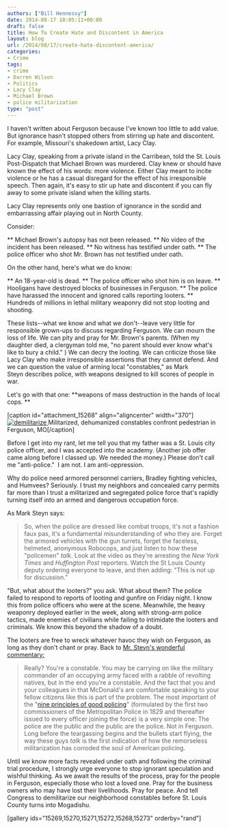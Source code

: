 ```yaml
---
authors: ["Bill Hennessy"]
date: 2014-08-17 18:05:11+00:00
draft: false
title: How To Create Hate and Discontent in America
layout: blog
url: /2014/08/17/create-hate-discontent-america/
categories:
- Crime
tags:
- crime
- Darren Wilson
- Politics
- Lacy Clay
- Michael Brown
- police militarization
type: "post"
---
```


I haven't written about Ferguson because I've known too little to add value. But ignorance hasn't stopped others from stirring up hate and discontent. For example, Missouri's shakedown artist, Lacy Clay.

Lacy Clay, speaking from a private island in the Carribean, told the St. Louis Post-Dispatch that Michael Brown was murdered. Clay knew or should have known the effect of his words: more violence. Either Clay meant to incite violence or he has a casual disregard for the effect of his irresponsible speech. Then again, it's easy to stir up hate and discontent if you can fly away to some private island when the killing starts.

Lacy Clay represents only one bastion of ignorance in the sordid and embarrassing affair playing out in North County.

Consider:




** Michael Brown's autopsy has not been released.
** No video of the incident has been released.
** No witness has testified under oath.
** The police officer who shot Mr. Brown has not testified under oath.


On the other hand, here's what we do know:


** An 18-year-old is dead.
** The police officer who shot him is on leave.
** Hooligans have destroyed blocks of businesses in Ferguson.
** The police have harassed the innocent and ignored calls reporting looters.
** Hundreds of millions in lethal military weaponry did not stop looting and shooting.


These lists--what we know and what we don't--leave very little for responsible grown-ups to discuss regarding Ferguson. We can mourn the loss of life. We can pity and pray for Mr. Brown's parents. (When my daughter died, a clergyman told me, "no parent should ever know what's like to bury a child." ) We can decry the looting. We can criticize those like Lacy Clay who make irresponsible assertions that they cannot defend. And we can question the value of arming local "constables," as Mark Steyn describes police, with weapons designed to kill scores of people in war.

Let's go with that one: **weapons of mass destruction in the hands of local cops. **

[caption id="attachment_15268" align="aligncenter" width="370"][![demilitarize](https://hennessysview.com/wp-content/uploads/2014/08/ferguson-mo-militarized-cops.jpg)
](https://hennessysview.com/wp-content/uploads/2014/08/ferguson-mo-militarized-cops.jpg) Militarized, dehumanized constables confront pedestrian in Ferguson, MO[/caption]

Before I get into my rant, let me tell you that my father was a St. Louis city police officer, and I was accepted into the academy. (Another job offer came along before I classed up. We needed the money.) Please don't call me "anti-police."  I am not. I am anti-oppression.

Why do police need armored personnel carriers, Bradley fighting vehicles, and Humvees? Seriously. I trust my neighbors and concealed carry permits far more than I trust a militarized and segregated police force that's rapidly turning itself into an armed and dangerous occupation force.

As Mark Steyn says:



> So, when the police are dressed like combat troops, it's not a fashion faux pas, it's a fundamental misunderstanding of who they are. Forget the armored vehicles with the gun turrets, forget the faceless, helmeted, anonymous Robocops, and just listen to how these "policemen" _talk_. Look at the video as they're arresting the _New York Times_ and _Huffington Post_ reporters. Watch the St Louis County deputy ordering everyone to leave, and then adding: "This is not up for discussion."



"But, what about the looters?" you ask. What about them? The police failed to respond to reports of looting and gunfire on Friday night. I know this from police officers who were at the scene. Meanwhile, the heavy weaponry deployed earlier in the week, along with strong-arm police tactics, made enemies of civilians while failing to intimidate the looters and criminals. We know this beyond the shadow of a doubt.

The looters are free to wreck whatever havoc they wish on Ferguson, as long as they don't chant or pray. Back to [Mr. Steyn's wonderful commentary:](https://www.steynonline.com/6524/cigars-but-not-close)



> Really? You're a constable. You may be carrying on like the military commander of an occupying army faced with a rabble of revolting natives, but in the end you're a constable. And the fact that you and your colleagues in that McDonald's are comfortable speaking to your fellow citizens like this is part of the problem. The most important of the "[nine principles of good policing](https://www.civitas.org.uk/pubs/policeNine.php)" (formulated by the first two commissioners of the Metropolitan Police in 1829 and thereafter issued to every officer joining the force) is a very simple one: The police are the public and the public are the police. Not in Ferguson. Long before the teargassing begins and the bullets start flying, the way these guys _talk_ is the first indication of how the remorseless militarization has corroded the soul of American policing.



Until we know more facts revealed under oath and following the criminal trial procedure, I strongly urge everyone to stop ignorant speculation and wishful thinking. As we await the results of the process, pray for the people in Ferguson, especially those who lost a loved one. Pray for the business owners who may have lost their livelihoods. Pray for peace. And tell Congress to demilitarize our neighborhood constables before St. Louis County turns into Mogadishu.

[gallery ids="15269,15270,15271,15272,15268,15273" orderby="rand"]
